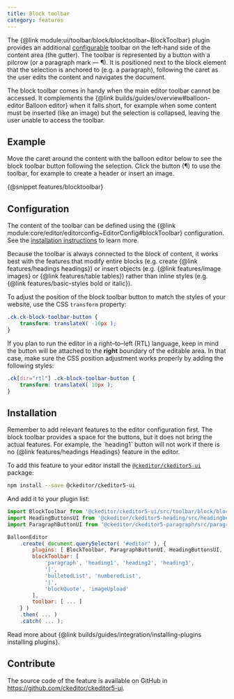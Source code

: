 ```yaml
---
title: Block toolbar
category: features
---
```


The {@link module:ui/toolbar/block/blocktoolbar~BlockToolbar} plugin provides an additional [configurable](#configuration) toolbar on the left-hand side of the content area (the gutter). The toolbar is represented by a button with a pilcrow (or a paragraph mark &mdash; &#182;). It is positioned next to the block element that the selection is anchored to (e.g. a paragraph), following the caret as the user edits the content and navigates the document.

The block toolbar comes in handy when the main editor toolbar cannot be accessed. It complements the {@link builds/guides/overview#balloon-editor Balloon editor} when it falls short, for example when some content must be inserted (like an image) but the selection is collapsed, leaving the user unable to access the toolbar.

## Example

<info-box hint>
	Move the caret around the content with the balloon editor below to see the block toolbar button following the selection. Click the button (&#182;) to use the toolbar, for example to create a header or insert an image.
</info-box>

{@snippet features/blocktoolbar}

## Configuration

The content of the toolbar can be defined using the {@link module:core/editor/editorconfig~EditorConfig#blockToolbar} configuration. See the [installation instructions](#installation) to learn more.

<info-box hint>
	Because the toolbar is always connected to the block of content, it works best with the features that modify entire blocks (e.g. create {@link features/headings headings}) or insert objects (e.g. {@link features/image images} or {@link features/table tables}) rather than inline styles (e.g. {@link features/basic-styles bold or italic}).
</info-box>

To adjust the position of the block toolbar button to match the styles of your website, use the CSS `transform` property:

```css
.ck.ck-block-toolbar-button {
	transform: translateX( -10px );
}
```

If you plan to run the editor in a right–to–left (RTL) language, keep in mind the button
will be attached to the **right** boundary of the editable area. In that case, make sure the
CSS position adjustment works properly by adding the following styles:

```css
.ck[dir="rtl"] .ck-block-toolbar-button {
	transform: translateX( 10px );
}
```

## Installation

<info-box hint>
	Remember to add relevant features to the editor configuration first. The block toolbar provides a space for the buttons, but it does not bring the actual features. For example, the `heading1` button will not work if there is no {@link features/headings Headings} feature in the editor.
</info-box>

To add this feature to your editor install the [`@ckeditor/ckeditor5-ui`](https://www.npmjs.com/package/@ckeditor/ckeditor5-ui) package:

```bash
npm install --save @ckeditor/ckeditor5-ui
```

And add it to your plugin list:

```js
import BlockToolbar from '@ckeditor/ckeditor5-ui/src/toolbar/block/blocktoolbar';
import HeadingButtonsUI from '@ckeditor/ckeditor5-heading/src/headingbuttonsui';
import ParagraphButtonUI from '@ckeditor/ckeditor5-paragraph/src/paragraphbuttonui';

BalloonEditor
	.create( document.querySelector( '#editor' ), {
		plugins: [ BlockToolbar, ParagraphButtonUI, HeadingButtonsUI, ... ],
		blockToolbar: [
			'paragraph', 'heading1', 'heading2', 'heading3',
			'|',
			'bulletedList', 'numberedList',
			'|',
			'blockQuote', 'imageUpload'
		],
		toolbar: [ ... ]
	} )
	.then( ... )
	.catch( ... );
```

<info-box info>
	Read more about {@link builds/guides/integration/installing-plugins installing plugins}.
</info-box>

## Contribute

The source code of the feature is available on GitHub in https://github.com/ckeditor/ckeditor5-ui.
